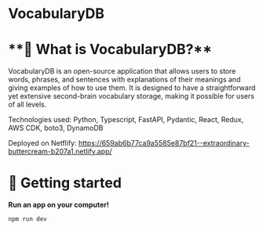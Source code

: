 # VocabularyDB

# \***\*🎯 What is VocabularyDB?\*\***

VocabularyDB is an open-source application that allows users to store words, phrases, and sentences with explanations of their meanings and giving examples of how to use them. It is designed to have a straightforward yet extensive second-brain vocabulary storage, making it possible for users of all levels.

Technologies used: Python, Typescript, FastAPI, Pydantic, React, Redux, AWS CDK, boto3, DynamoDB

Deployed on Netflify: https://659ab6b77ca9a5585e87bf21--extraordinary-buttercream-b207a1.netlify.app/

# 🚀 Getting started

**Run an app on your computer!**

```bash
npm run dev
```
